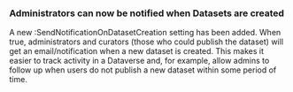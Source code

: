 ### Administrators can now be notified when Datasets are created

A new :SendNotificationOnDatasetCreation setting has been added. When true, administrators and curators (those who could publish the dataset) will get an email/notification when a new dataset is created. This makes it easier to track activity in a Dataverse and, for example, allow admins to follow up when users do not publish a new dataset within some period of time.